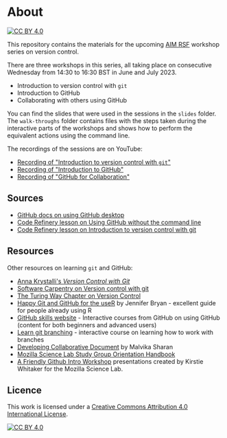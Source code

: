 # About

[![CC BY 4.0][cc-by-shield]][cc-by]

This repository contains the materials for the upcoming [AIM RSF](https://www.turing.ac.uk/research/research-projects/ai-multiple-long-term-conditions-research-support-facility) workshop series on version control.

There are three workshops in this series, all taking place on consecutive Wednesday from 14:30 to 16:30 BST in June and July 2023.
- Introduction to version control with `git`
- Introduction to GitHub
- Collaborating with others using GitHub

You can find the slides that were used in the sessions in the `slides` folder.
The `walk-throughs` folder contains files with the steps taken during the interactive parts of the workshops and shows how to perform the equivalent actions using the command line.

The recordings of the sessions are on YouTube:
- [Recording of "Introduction to version control with `git`"](https://youtu.be/z9-qAGq78qE)
- [Recording of "Introduction to GitHub"](https://youtu.be/9mnKloUiTUc)
- [Recording of "GitHub for Collaboration"](https://youtu.be/ejx_M5cgMsI)

## Sources
- [GitHub docs on using GitHub desktop](https://docs.github.com/en/desktop/contributing-and-collaborating-using-github-desktop)
- [Code Refinery lesson on Using GitHub without the command line](https://coderefinery.github.io/github-without-command-line/)
- [Code Refinery lesson on Introduction to version control with git](https://coderefinery.github.io/git-intro/)

## Resources
Other resources on learning `git` and GitHub:
- [Anna Krystalli's *Version Control with Git*](https://annakrystalli.me/rrresearch/06_git.html)
- [Software Carpentry on Version control with git](https://swcarpentry.github.io/git-novice/)
- [The Turing Way Chapter on Version Control](https://the-turing-way.netlify.app/reproducible-research/vcs.html)
- [Happy Git and GitHub for the useR](https://happygitwithr.com/) by Jennifer Bryan - excellent guide for people already using R
- [GitHub skills website](https://skills.github.com/) - Interactive courses from GitHub on using GitHub (content for both beginners and advanced users)
- [Learn git branching](https://learngitbranching.js.org) - interactive course on learning how to work with branches
- [Developing Collaborative Document](https://malvikasharan.github.io/developing_collaborative_document/) by Malvika Sharan
- [Mozilla Science Lab Study Group Orientation Handbook](https://mozillascience.github.io/study-group-orientation/)
- [A Friendly Github Intro Workshop](https://kirstiejane.github.io/friendly-github-intro/) presentations created by Kirstie Whitaker for the Mozilla Science Lab.

## Licence

This work is licensed under a [Creative Commons Attribution 4.0 International License][cc-by].

[![CC BY 4.0][cc-by-image]][cc-by]

[cc-by]: http://creativecommons.org/licenses/by/4.0/
[cc-by-image]: https://i.creativecommons.org/l/by/4.0/88x31.png
[cc-by-shield]: https://img.shields.io/badge/License-CC%20BY%204.0-lightgrey.svg
